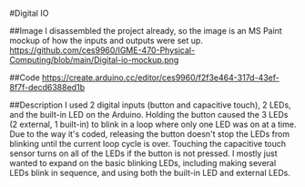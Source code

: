 #Digital IO

##Image
I disassembled the project already, so the image is an MS Paint mockup of how the inputs and outputs were set up.
https://github.com/ces9960/IGME-470-Physical-Computing/blob/main/Digital-io-mockup.png

##Code
https://create.arduino.cc/editor/ces9960/f2f3e464-317d-43ef-8f7f-decd6388ed1b

##Description
I used 2 digital inputs (button and capacitive touch), 2 LEDs, and the built-in LED on the Arduino.  Holding the button caused the 3 LEDs (2 external, 1 built-in) to blink in a loop where only one LED was on at a time.  Due to the way it's coded, releasing the button doesn't stop the LEDs from blinking until the current loop cycle is over.  Touching the capacitive touch sensor turns on all of the LEDs if the button is not pressed.  I mostly just wanted to expand on the basic blinking LEDs, including making several LEDs blink in sequence, and using both the built-in LED and external LEDs.
